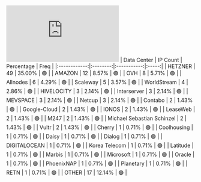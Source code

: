 ![Diagramm](https://github.com/111STAVR111/props/blob/main/Celestia/Testnet/Decentralization/1/README.md)
| Data Center | IP Count | Percentage | Freq |
|:------------:|:--------:|:-----------:|:-----:|
| HETZNER | 49 | 35.00% | 🟢 |
| AMAZON | 12 | 8.57% | 🟢 |
| OVH | 8 | 5.71% | 🟢 |
| Allnodes | 6 | 4.29% | 🟢 |
| Scaleway | 5 | 3.57% | 🟢 |
| WorldStream | 4 | 2.86% | 🟢 |
| HIVELOCITY | 3 | 2.14% | 🟢 |
| Interserver | 3 | 2.14% | 🟢 |
| MEVSPACE | 3 | 2.14% | 🟢 |
| Netcup | 3 | 2.14% | 🟢 |
| Contabo | 2 | 1.43% | 🟢 |
| Google-Cloud | 2 | 1.43% | 🟢 |
| IONOS | 2 | 1.43% | 🟢 |
| LeaseWeb | 2 | 1.43% | 🟢 |
| M247 | 2 | 1.43% | 🟢 |
| Michael Sebastian Schinzel | 2 | 1.43% | 🟢 |
| Vultr | 2 | 1.43% | 🟢 |
| Cherry | 1 | 0.71% | 🟢 |
| Coolhousing | 1 | 0.71% | 🟢 |
| Daisy | 1 | 0.71% | 🟢 |
| Dialog | 1 | 0.71% | 🟢 |
| DIGITALOCEAN | 1 | 0.71% | 🟢 |
| Korea Telecom | 1 | 0.71% | 🟢 |
| Latitude | 1 | 0.71% | 🟢 |
| Marbis | 1 | 0.71% | 🟢 |
| Microsoft | 1 | 0.71% | 🟢 |
| Oracle | 1 | 0.71% | 🟢 |
| PhoenixNAP | 1 | 0.71% | 🟢 |
| Planetary | 1 | 0.71% | 🟢 |
| RETN | 1 | 0.71% | 🟢 |
| OTHER | 17 | 12.14% | 🟢 |